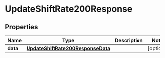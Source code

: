 

# UpdateShiftRate200Response


## Properties

| Name | Type | Description | Notes |
|------------ | ------------- | ------------- | -------------|
|**data** | [**UpdateShiftRate200ResponseData**](UpdateShiftRate200ResponseData.md) |  |  [optional] |



